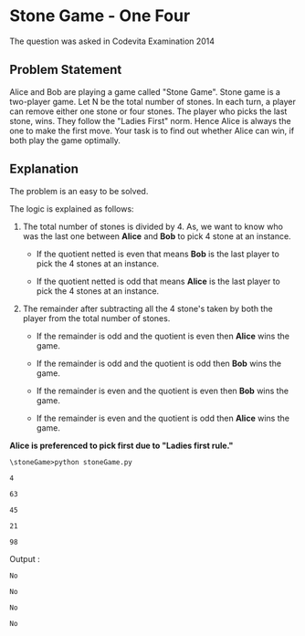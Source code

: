 # Stone Game - One Four

The question was asked in Codevita Examination 2014

## Problem Statement

Alice and Bob are playing a game called "Stone Game". Stone game is a two-player game. Let N be the total number
of stones. In each turn, a player can remove either one stone or four stones. The player who picks the last stone,
wins. They follow the "Ladies First" norm. Hence Alice is always the one to make the first move. Your task is to find
out whether Alice can win, if both play the game optimally.

## Explanation

The problem is an easy to be solved. 

The logic is explained as follows:

1. The total number of stones is divided by 4. As, we want to know who was the last one between **Alice** and **Bob** to pick 4 stone at an instance.

    - If the quotient netted is even that means **Bob** is the last player to pick the 4 stones at an instance.

    - If the quotient netted is odd that means **Alice** is the last player to pick the 4 stones at an instance.

2. The remainder after subtracting all the 4 stone's taken by both the player from the total number of stones.

    - If the remainder is odd and the quotient is even then **Alice** wins the game.

    - If the remainder is odd and the quotient is odd then **Bob** wins the game.

    - If the remainder is even and the quotient is even then **Bob** wins the game.

    - If the remainder is even and the quotient is odd then **Alice** wins the game.


**Alice is preferenced to pick first due to "Ladies first rule."**
<br/>

```\stoneGame>python stoneGame.py```

```4```

```63```

```45```

```21```

```98```

Output :

```No```

```No```

```No```

```No```
